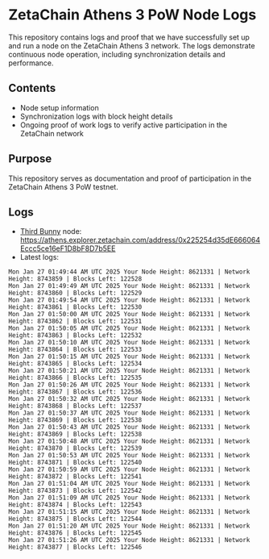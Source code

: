 # ZetaChain Athens 3 PoW Node Logs
This repository contains logs and proof that we have successfully set up and run a node on the ZetaChain Athens 3 network. The logs demonstrate continuous node operation, including synchronization details and performance.

## Contents
- Node setup information
- Synchronization logs with block height details
- Ongoing proof of work logs to verify active participation in the ZetaChain network

## Purpose
This repository serves as documentation and proof of participation in the ZetaChain Athens 3 PoW testnet.

## Logs

- [Third Bunny](https://thirdbunny.xyz/) node: https://athens.explorer.zetachain.com/address/0x225254d35dE666064Eccc5ce16eF1D8bF8D7b5EE
- Latest logs:
```
Mon Jan 27 01:49:44 AM UTC 2025 Your Node Height: 8621331 | Network Height: 8743859 | Blocks Left: 122528
Mon Jan 27 01:49:49 AM UTC 2025 Your Node Height: 8621331 | Network Height: 8743860 | Blocks Left: 122529
Mon Jan 27 01:49:54 AM UTC 2025 Your Node Height: 8621331 | Network Height: 8743861 | Blocks Left: 122530
Mon Jan 27 01:50:00 AM UTC 2025 Your Node Height: 8621331 | Network Height: 8743862 | Blocks Left: 122531
Mon Jan 27 01:50:05 AM UTC 2025 Your Node Height: 8621331 | Network Height: 8743863 | Blocks Left: 122532
Mon Jan 27 01:50:10 AM UTC 2025 Your Node Height: 8621331 | Network Height: 8743864 | Blocks Left: 122533
Mon Jan 27 01:50:15 AM UTC 2025 Your Node Height: 8621331 | Network Height: 8743865 | Blocks Left: 122534
Mon Jan 27 01:50:21 AM UTC 2025 Your Node Height: 8621331 | Network Height: 8743866 | Blocks Left: 122535
Mon Jan 27 01:50:26 AM UTC 2025 Your Node Height: 8621331 | Network Height: 8743867 | Blocks Left: 122536
Mon Jan 27 01:50:32 AM UTC 2025 Your Node Height: 8621331 | Network Height: 8743868 | Blocks Left: 122537
Mon Jan 27 01:50:37 AM UTC 2025 Your Node Height: 8621331 | Network Height: 8743869 | Blocks Left: 122538
Mon Jan 27 01:50:43 AM UTC 2025 Your Node Height: 8621331 | Network Height: 8743869 | Blocks Left: 122538
Mon Jan 27 01:50:48 AM UTC 2025 Your Node Height: 8621331 | Network Height: 8743870 | Blocks Left: 122539
Mon Jan 27 01:50:53 AM UTC 2025 Your Node Height: 8621331 | Network Height: 8743871 | Blocks Left: 122540
Mon Jan 27 01:50:59 AM UTC 2025 Your Node Height: 8621331 | Network Height: 8743872 | Blocks Left: 122541
Mon Jan 27 01:51:04 AM UTC 2025 Your Node Height: 8621331 | Network Height: 8743873 | Blocks Left: 122542
Mon Jan 27 01:51:09 AM UTC 2025 Your Node Height: 8621331 | Network Height: 8743874 | Blocks Left: 122543
Mon Jan 27 01:51:15 AM UTC 2025 Your Node Height: 8621331 | Network Height: 8743875 | Blocks Left: 122544
Mon Jan 27 01:51:20 AM UTC 2025 Your Node Height: 8621331 | Network Height: 8743876 | Blocks Left: 122545
Mon Jan 27 01:51:26 AM UTC 2025 Your Node Height: 8621331 | Network Height: 8743877 | Blocks Left: 122546
```
